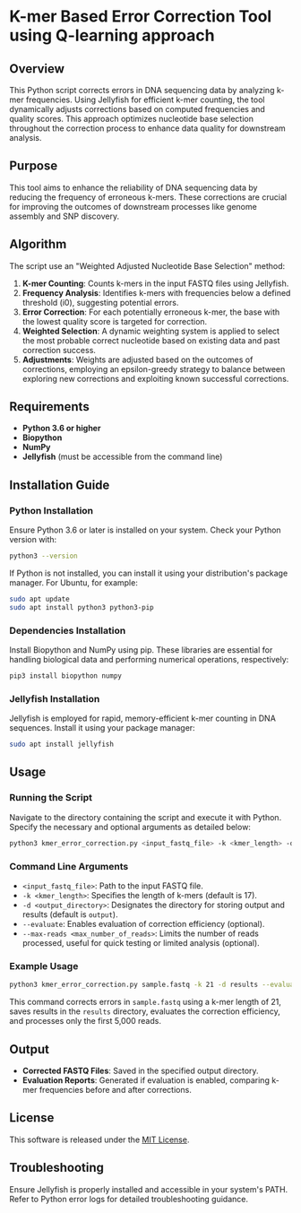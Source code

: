 
# K-mer Based Error Correction Tool using Q-learning approach

## Overview
This Python script corrects errors in DNA sequencing data by analyzing k-mer frequencies. Using Jellyfish for efficient k-mer counting, the tool dynamically adjusts corrections based on computed frequencies and quality scores. This approach optimizes nucleotide base selection throughout the correction process to enhance data quality for downstream analysis.


## Purpose
This tool aims to enhance the reliability of DNA sequencing data by reducing the frequency of erroneous k-mers. These corrections are crucial for improving the outcomes of downstream processes like genome assembly and SNP discovery.

## Algorithm
The script use an "Weighted Adjusted Nucleotide Base Selection" method:
1. **K-mer Counting**: Counts k-mers in the input FASTQ files using Jellyfish.
2. **Frequency Analysis**: Identifies k-mers with frequencies below a defined threshold (i0), suggesting potential errors.
3. **Error Correction**: For each potentially erroneous k-mer, the base with the lowest quality score is targeted for correction.
4. **Weighted Selection**: A dynamic weighting system is applied to select the most probable correct nucleotide based on existing data and past correction success.
5. **Adjustments**: Weights are adjusted based on the outcomes of corrections, employing an epsilon-greedy strategy to balance between exploring new corrections and exploiting known successful corrections.

## Requirements

- **Python 3.6 or higher**
- **Biopython**
- **NumPy**
- **Jellyfish** (must be accessible from the command line)

## Installation Guide

### Python Installation

Ensure Python 3.6 or later is installed on your system. Check your Python version with:

```bash
python3 --version
```

If Python is not installed, you can install it using your distribution's package manager. For Ubuntu, for example:

```bash
sudo apt update
sudo apt install python3 python3-pip
```

### Dependencies Installation

Install Biopython and NumPy using pip. These libraries are essential for handling biological data and performing numerical operations, respectively:

```bash
pip3 install biopython numpy
```

### Jellyfish Installation

Jellyfish is employed for rapid, memory-efficient k-mer counting in DNA sequences. Install it using your package manager:

```bash
sudo apt install jellyfish
```

## Usage

### Running the Script

Navigate to the directory containing the script and execute it with Python. Specify the necessary and optional arguments as detailed below:

```bash
python3 kmer_error_correction.py <input_fastq_file> -k <kmer_length> -d <output_directory> --evaluate --max-reads <max_number_of_reads>
```

### Command Line Arguments

- `<input_fastq_file>`: Path to the input FASTQ file.
- `-k <kmer_length>`: Specifies the length of k-mers (default is 17).
- `-d <output_directory>`: Designates the directory for storing output and results (default is `output`).
- `--evaluate`: Enables evaluation of correction efficiency (optional).
- `--max-reads <max_number_of_reads>`: Limits the number of reads processed, useful for quick testing or limited analysis (optional).

### Example Usage

```bash
python3 kmer_error_correction.py sample.fastq -k 21 -d results --evaluate --max-reads 5000
```

This command corrects errors in `sample.fastq` using a k-mer length of 21, saves results in the `results` directory, evaluates the correction efficiency, and processes only the first 5,000 reads.

## Output
- **Corrected FASTQ Files**: Saved in the specified output directory.
- **Evaluation Reports**: Generated if evaluation is enabled, comparing k-mer frequencies before and after corrections.

## License
This software is released under the [MIT License](LICENSE.md).

## Troubleshooting
Ensure Jellyfish is properly installed and accessible in your system's PATH. Refer to Python error logs for detailed troubleshooting guidance.

